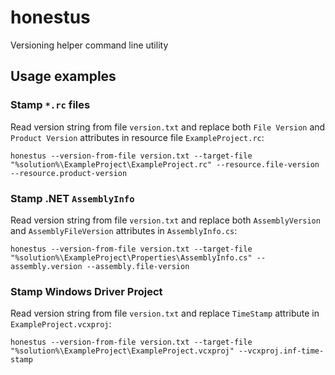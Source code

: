 # honestus
Versioning helper command line utility

## Usage examples
### Stamp `*.rc` files
Read version string from file `version.txt` and replace both `File Version` and `Product Version` attributes in resource file `ExampleProject.rc`:

`honestus --version-from-file version.txt --target-file "%solution%\ExampleProject\ExampleProject.rc" --resource.file-version --resource.product-version`

### Stamp .NET `AssemblyInfo`
Read version string from file `version.txt` and replace both `AssemblyVersion` and `AssemblyFileVersion` attributes in `AssemblyInfo.cs`:

`honestus --version-from-file version.txt --target-file "%solution%\ExampleProject\Properties\AssemblyInfo.cs" --assembly.version --assembly.file-version`

### Stamp Windows Driver Project
Read version string from file `version.txt` and replace `TimeStamp` attribute in `ExampleProject.vcxproj`:

`honestus --version-from-file version.txt --target-file "%solution%\ExampleProject\ExampleProject.vcxproj" --vcxproj.inf-time-stamp`
